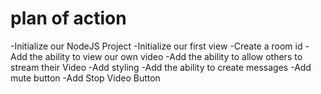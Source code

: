 # plan of action

-Initialize our NodeJS Project
-Initialize our first view
-Create a room id
-Add the ability to view our own video
-Add the ability to allow others to stream their Video
-Add styling
-Add the ability to create messages
-Add mute button
-Add Stop Video Button